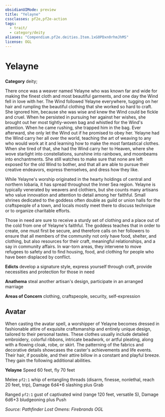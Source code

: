 ```yaml
---
obsidianUIMode: preview
title: "Yelayne"
cssclasses: pf2e,pf2e-action
tags:
  - trait/
  - category/deity
aliases: "Compendium.pf2e.deities.Item.1xG0PDxn0rhmJhMS"
license: OGL
---
```

# Yelayne

### 

**Category** deity; 




There once was a weaver named Yelayne who was known far and wide for making the finest cloth and most beautiful garments, and one day the Wind fell in love with her. The Wind followed Yelayne everywhere, tugging on her hair and rumpling the beautiful clothing that she worked so hard to craft. She ignored him, because she was wise and knew the Wind could be fickle and cruel. When he persisted in pursuing her against her wishes, she brought out her most tightly-woven bag and whistled for the Wind's attention. When he came rushing, she trapped him in the bag. Ever afterward, she only let the Wind out if he promised to obey her. Yelayne had the Wind carry her all over the world, teaching the art of weaving to any who would work at it and learning how to make the most fantastical clothes. When she tired of that, she had the Wind carry her to Heaven, where she wove starlight into constellations, sunshine into rainbows, and moonbeams into enchantments. She still watches to make sure that none are left exposed for the old Wind to bother, and that all are able to pursue their creative endeavors, express themselves, and dress how they like.

While Yelayne's worship originated in the hearty holdings of central and northern Iobaria, it has spread throughout the Inner Sea region. Yelayne is typically venerated by weavers and clothiers, but she counts many artisans who value innovation and attention to detail among her faithful. Small shrines dedicated to the goddess often double as guild or union halls for the craftspeople of a town, and locals mostly meet there to discuss technique or to organize charitable efforts.

Those in need are sure to receive a sturdy set of clothing and a place out of the cold from one of Yelayne's faithful. The goddess teaches that in order to create, one must first be secure, and therefore calls on her followers to ensure that all members of the community not only have food, shelter, and clothing, but also resources for their craft, meaningful relationships, and a say in community affairs. In war-torn areas, they intervene to move refugees to safety and to find housing, food, and clothing for people who have been displaced by conflict.

**Edicts** develop a signature style, express yourself through craft, provide necessities and protection for those in need

**Anathema** steal another artisan's design, participate in an arranged marriage

**Areas of Concern** clothing, craftspeople, security, self-expression

## Avatar

When casting the avatar spell, a worshipper of Yelayne becomes dressed in fashionable attire of exquisite craftsmanship and entirely unique design, tailored to their personal tastes. These clothes usually include detailed embroidery, colorful ribbons, intricate beadwork, or artful pleating, along with a flowing cloak, robe, or skirt. The patterning of the fabrics and decorative details showcases the caster's achievements and life events. Their hair, if possible, and their attire billow in a constant and playful breeze. They gain the following additional abilities.

**Yelayne** Speed 60 feet, fly 70 feet

Melee `pf2:1` whip of entangling threads (disarm, finesse, nonlethal, reach 20 feet, trip), Damage 6d4+6 slashing plus Grab

Ranged `pf2:1` gust of captivated wind (range 120 feet, versatile S), Damage 6d6+3 bludgeoning plus Push

*Source: Pathfinder Lost Omens: Firebrands*
*OGL*